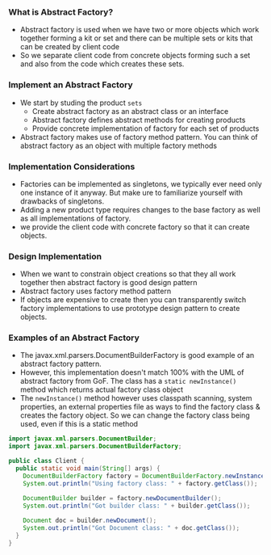 
### What is Abstract Factory?
- Abstract factory is used when we have two or more objects which work together forming a kit or set and there can be multiple sets or kits that can be created by client code
- So we separate client code from concrete objects forming such a set and also from the code which creates these sets.

### Implement an Abstract Factory
- We start by studing the product `sets`
  - Create abstract factory as an abstract class or an interface
  - Abstract factory defines abstract methods for creating products
  - Provide concrete implementation of factory for each set of products
- Abstract factory makes use of factory method pattern. You can think of abstract factory as an object with multiple factory methods

### Implementation Considerations
- Factories can be implemented as singletons, we typically ever need only one instance of it anyway. But make ure to familiarize yourself with drawbacks of singletons.
- Adding a new product type requires changes to the base factory as well as all implementations of factory.
- we provide the client code with concrete factory so that it can create objects.

### Design Implementation
- When we want to constrain object creations so that they all work together then abstract factory is good design pattern
- Abstract factory uses factory method pattern
- If objects are expensive to create then you can transparently switch factory implementations to use prototype design pattern to create objects.

### Examples of an Abstract Factory
- The javax.xml.parsers.DocumentBuilderFactory is good example of an abstract factory pattern.
- However, this implementation doesn't match 100% with the UML of abstract factory from GoF. The class has a `static newInstance()` method which returns actual factory class object
- The `newInstance()` method however uses classpath scanning, system properties, an external properties file as ways to find the factory class & creates the factory object. 
So we can change the factory class being used, even if this is a static method

```java
import javax.xml.parsers.DocumentBuilder;
import javax.xml.parsers.DocumentBuilderFactory;

public class Client {
  public static void main(String[] args) {
    DocumentBuilderFactory factory = DocumentBuilderFactory.newInstance();
    System.out.println("Using factory class: " + factory.getClass());

    DocumentBuilder builder = factory.newDocumentBuilder();
    System.out.println("Got builder class: " + builder.getClass());
    
    Document doc = builder.newDocument();
    System.out.println("Got Document class: " + doc.getClass());
  }
}
```